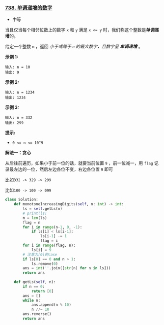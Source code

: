 ### [738. 单调递增的数字](https://leetcode.cn/problems/monotone-increasing-digits/)

- 中等

当且仅当每个相邻位数上的数字 `x` 和 `y` 满足 `x <= y` 时，我们称这个整数是**单调递增**的。

给定一个整数 `n` ，返回 *小于或等于 `n` 的最大数字，且数字呈 **单调递增*** 。

**示例 1:**

```
输入: n = 10
输出: 9
```

**示例 2:**

```
输入: n = 1234
输出: 1234
```

**示例 3:**

```
输入: n = 332
输出: 299
```

**提示:**

- `0 <= n <= 10^9`

**解法一：贪心**

从后往前遍历，如果小于前一位的话，就要当前位置 `9` ，前一位减一，用 `flag` 记录最左边的一位，然后左边各位不变，右边各位置 `9` 即可

比如`332 -> 329 -> 299`

比如`100 -> 100 -> 099`

```python
class Solution:
    def monotoneIncreasingDigits(self, n: int) -> int:
        ls = self.getLs(n)
        # print(ls)
        n = len(ls)
        flag = n
        for i in range(n-1, 0, -1):
            if ls[i] < ls[i-1]:
                ls[i-1] -= 1
                flag = i
        for i in range(flag, n):
            ls[i] = 9
        # 注意为[0]的case
        if ls[0] == 0 and n > 1:
            ls.remove(0)
        ans = int(''.join([str(n) for n in ls]))
        return ans
        
    def getLs(self, n):
        if n == 0:
            return [0]
        ans = []
        while n:
            ans.append(n % 10)
            n //= 10
        ans.reverse()
        return ans
```

